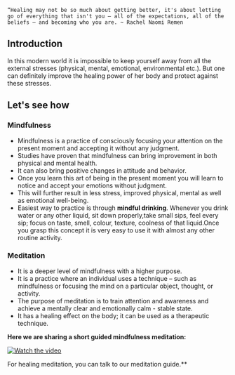 `“Healing may not be so much about getting better, it's about letting go of everything that isn't you – all of the expectations, all of the beliefs – and becoming who you are. ~ Rachel Naomi Remen`

## Introduction

In this modern world it is impossible to keep yourself away from all the external stresses (physical, mental, emotional, environmental etc.).
But one can definitely improve the healing power of her body and protect against these stresses.

## Let's see how

### Mindfulness

- Mindfulness is a practice of consciously focusing your attention on the present moment and accepting it without any judgment.
- Studies have proven that mindfulness can bring improvement in both physical and mental health.
- It can also bring positive changes in attitude and behavior.
- Once you learn this art of being in the present moment you will learn to notice and accept your emotions without judgment.
- This will further result in less stress, improved physical, mental as well as emotional well-being.
- Easiest way to practice is through **mindful drinking**.
Whenever you drink water or any other liquid, sit down properly,take small sips, feel every sip; focus on taste, smell, colour, texture, coolness of that liquid.Once you grasp this concept it is very easy to use it with almost any other routine activity.

### Meditation

- It is a deeper level of mindfulness with a higher purpose.
- It is a practice where an individual uses a technique – such as mindfulness or focusing the mind on a particular object, thought, or activity.
- The purpose of meditation is to train attention and awareness and achieve a mentally clear and emotionally calm - stable state.
- It has a healing effect on the body; it can be used as a therapeutic technique.

**Here we are sharing a short guided mindfulness meditation:**

[![Watch the video](https://img.youtube.com/vi/KTkjZPQZuvk/default.jpg)](https://youtu.be/KTkjZPQZuvk)

For healing meditation, you can talk to our meditation guide.**
